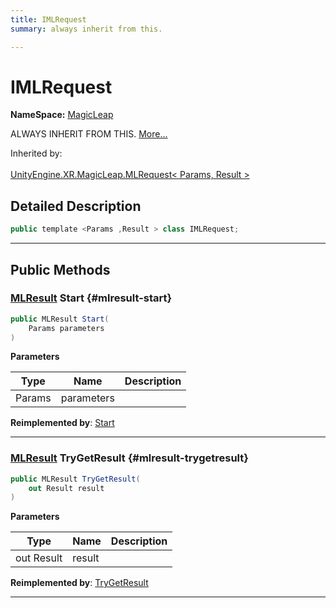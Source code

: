 ```yaml
---
title: IMLRequest
summary: always inherit from this. 

---
```


# IMLRequest



**NameSpace:** 
[MagicLeap](/unity-api/api/UnityEngine.XR.MagicLeap/UnityEngine.XR.MagicLeap.md) 


ALWAYS INHERIT FROM THIS.   [More...](#detailed-description)  


Inherited by: <br></br>[UnityEngine.XR.MagicLeap.MLRequest< Params, Result >](/unity-api/api/UnityEngine.XR.MagicLeap/UnityEngine.XR.MagicLeap.MLRequest.md)



## Detailed Description

```csharp
public template <Params ,Result > class IMLRequest; 
```






-----------



## Public Methods

### [MLResult](/unity-api/api/UnityEngine.XR.MagicLeap/UnityEngine.XR.MagicLeap.MLResult.md) Start {#mlresult-start}

```csharp
public MLResult Start(
    Params parameters
)
```


**Parameters**

| Type | Name  | Description  | 
|--|--|--|
| Params |parameters||




**Reimplemented by**: [Start](/unity-api/api/UnityEngine.XR.MagicLeap/UnityEngine.XR.MagicLeap.MLRequest.md#abstract-start)



-----------

### [MLResult](/unity-api/api/UnityEngine.XR.MagicLeap/UnityEngine.XR.MagicLeap.MLResult.md) TryGetResult {#mlresult-trygetresult}

```csharp
public MLResult TryGetResult(
    out Result result
)
```


**Parameters**

| Type | Name  | Description  | 
|--|--|--|
| out Result |result||




**Reimplemented by**: [TryGetResult](/unity-api/api/UnityEngine.XR.MagicLeap/UnityEngine.XR.MagicLeap.MLRequest.md#abstract-trygetresult)



-----------

